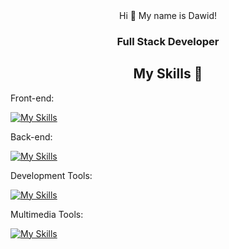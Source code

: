 <div  align="center"> 
Hi 👋 My name is Dawid!
  <h3>Full Stack Developer</h3>
</div>

<h2 align="center">My Skills 🧠</h2>

<p>Front-end:</p>

[![My Skills](https://skillicons.dev/icons?i=html,css,js,react,redux,wordpress)](https://skillicons.dev)

<p>Back-end:</p>

[![My Skills](https://skillicons.dev/icons?i=nodejs,express,mongodb)](https://skillicons.dev)

<p>Development Tools:</p>

[![My Skills](https://skillicons.dev/icons?i=vscode,git,figma,postman)](https://skillicons.dev)

<p>Multimedia Tools:</p>

[![My Skills](https://skillicons.dev/icons?i=ae,au,ps)](https://skillicons.dev)

<!--
**ambas90/ambas90** is a ✨ _special_ ✨ repository because its `README.md` (this file) appears on your GitHub profile.

Here are some ideas to get you started:

- 🔭 I’m currently working on ...
- 🌱 I’m currently learning ...
- 👯 I’m looking to collaborate on ...
- 🤔 I’m looking for help with ...
- 💬 Ask me about ...
- 📫 How to reach me: ...
- 😄 Pronouns: ...
- ⚡ Fun fact: ...
-->
